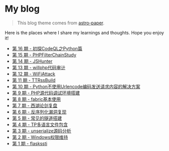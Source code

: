 # My blog 

 > This blog theme comes from [astro-paper](https://github.com/satnaing/astro-paper). 

Here is the places where I share my learnings and thoughts. Hope you enjoy it! 


* [第 16 期 - 初探CodeQL之Python篇](https://N0el4kLs.github.io/posts/16-%E5%88%9D%E6%8E%A2codeql%E4%B9%8Bpython%E7%AF%87-%E4%BD%BF%E7%94%A8ast%E4%B8%80)
* [第 15 期 - PHPFilterChainStudy](https://N0el4kLs.github.io/posts/15-phpfilterchainstudy)
* [第 14 期 - JSHunter](https://N0el4kLs.github.io/posts/14-jshunter-%E4%B8%80%E6%AC%BE%E9%92%88%E5%AF%B9%E4%BA%8E%E5%89%8D%E7%AB%AF%E7%9A%84%E6%9C%AA%E6%8E%88%E6%9D%83%E8%AE%BF%E9%97%AE%E6%89%AB%E6%8F%8F%E5%B7%A5%E5%85%B7)
* [第 13 期 - willphp代码审计](https://N0el4kLs.github.io/posts/13-willphp%E4%BB%A3%E7%A0%81%E5%AE%A1%E8%AE%A1)
* [第 12 期 - WiFiAttack](https://N0el4kLs.github.io/posts/12-wifiattack)
* [第 11 期 - TTRssBuild](https://N0el4kLs.github.io/posts/11-ttrssbuild)
* [第 10 期 - Python不使用Urlencode编码发送请求内容的解决方案](https://N0el4kLs.github.io/posts/10-python%E4%B8%8D%E4%BD%BF%E7%94%A8urlencode%E7%BC%96%E7%A0%81%E5%8F%91%E9%80%81%E8%AF%B7%E6%B1%82%E5%86%85%E5%AE%B9%E7%9A%84%E8%A7%A3%E5%86%B3%E6%96%B9%E6%A1%88)
* [第 9 期 - PHP源代码调试环境搭建](https://N0el4kLs.github.io/posts/9-php%E6%BA%90%E4%BB%A3%E7%A0%81%E8%B0%83%E8%AF%95%E7%8E%AF%E5%A2%83%E6%90%AD%E5%BB%BA)
* [第 8 期 - fabric基本使用](https://N0el4kLs.github.io/posts/8-fabric%E5%9F%BA%E6%9C%AC%E4%BD%BF%E7%94%A8)
* [第 7 期 - 西湖论剑复盘](https://N0el4kLs.github.io/posts/7-%E8%A5%BF%E6%B9%96%E8%AE%BA%E5%89%91%E5%A4%8D%E7%9B%98-%E4%BF%A1%E5%91%BC%E4%BB%BB%E6%84%8Fphp%E6%96%87%E4%BB%B6%E8%AF%BB%E5%8F%96%E5%AE%A1%E8%AE%A1%E8%BF%87%E7%A8%8B)
* [第 6 期 - 反序列化漏洞复现](https://N0el4kLs.github.io/posts/6-%E5%8F%8D%E5%BA%8F%E5%88%97%E5%8C%96%E6%BC%8F%E6%B4%9E%E5%A4%8D%E7%8E%B0)
* [第 5 期 - 常见的隧道搭建](https://N0el4kLs.github.io/posts/5-%E5%B8%B8%E8%A7%81%E7%9A%84%E9%9A%A7%E9%81%93%E6%90%AD%E5%BB%BA)
* [第 4 期 - TP多语言文件包含](https://N0el4kLs.github.io/posts/4-tp%E5%A4%9A%E8%AF%AD%E8%A8%80%E6%96%87%E4%BB%B6%E5%8C%85%E5%90%AB)
* [第 3 期 - unserialize源码分析](https://N0el4kLs.github.io/posts/3-unserialize%E6%BA%90%E7%A0%81%E5%88%86%E6%9E%90)
* [第 2 期 - Windows权限维持](https://N0el4kLs.github.io/posts/2-windows%E6%9D%83%E9%99%90%E7%BB%B4%E6%8C%81)
* [第 1 期 - flaskssti](https://N0el4kLs.github.io/posts/1-flaskssti)
